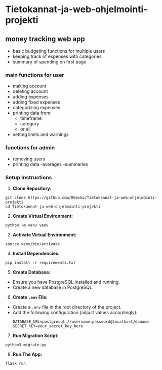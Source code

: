 # Tietokannat-ja-web-ohjelmointi-projekti

## money tracking web app
- basic budgeting functions for multiple users
- keeping track of expenses with categories
- summary of spending on first page

### main functions for user
- making account
- deleting account
- adding expenses
- adding fixed expenses
- categorizing expenses
- printing data from:
	- timeframe
	- category
	- or all
- setting limits and warnings

### functions for admin
- removing users
- printing data
	-averages
	-summaries


### Setup Instructions

1. **Clone Repository:**
  ```
git clone https://github.com/OGesko/Tietokannat-ja-web-ohjelmointi-projekti
cd Tietokannat-ja-web-ohjelmointi-projekti
  ```

2. **Create Virtual Environment:**
  ```
python -m venv venv
  ```

3. **Activate Virtual Environment:**
  ```
source venv/bin/activate
  ```

4. **Install Dependencies:**
  ```
pip install -r requirements.txt
  ```

5. **Create Database:**
- Ensure you have PostgreSQL installed and running.
- Create a new database in PostgreSQL.

6. **Create `.env` File:**
- Create a `.env` file in the root directory of the project.
- Add the following configuration (adjust values accordingly):
  ```
  DATABASE_URL=postgresql://username:password@localhost/dbname
  SECRET_KEY=your_secret_key_here
  ```

7. **Run Migration Script:**
  ```
python3 migrate.py
  ```

8. **Run The App:**
  ```
flask run
  ```
